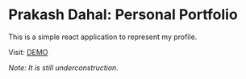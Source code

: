 # Prakash Dahal: Personal Portfolio

This is a simple react application to represent my profile.

Visit: [DEMO](https://prakashdahal.github.io/react-portfolio)

*Note: It is still underconstruction.*
